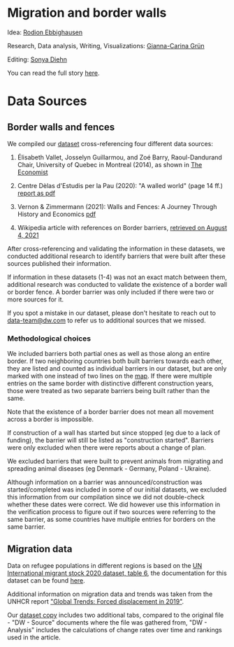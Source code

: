 # Migration and border walls

Idea: [Rodion Ebbighausen](https://twitter.com/R_Ebbighausen)

Research, Data analysis, Writing, Visualizations: [Gianna-Carina Grün](https://twitter.com/giannagruen)

Editing: [Sonya Diehn](https://twitter.com/SonyaDiehn)

You can read the full story [here](https://dw.com/a-58848161).


# Data Sources

## Border walls and fences

We compiled our [dataset](https://docs.google.com/spreadsheets/d/1CTzHbi_lkfB29Aae1dw-3xmLCpjphHREJpB-dJm67-k/edit?usp=sharing) cross-referencing four different data sources:

1. Élisabeth Vallet, Josselyn Guillarmou, and Zoé Barry, Raoul-Dandurand Chair, University of Quebec in Montreal (2014), as shown in [The Economist](http://infographics.economist.com/2015/fences/)

2. Centre Dèlas d'Estudis per la Pau (2020): "A walled world" (page 14 ff.) [report as pdf](https://www.tni.org/files/publication-downloads/informe46_walledwolrd_centredelas_tni_stopwapenhandel_stopthewall_eng_def.pdf) 

3. Vernon & Zimmermann (2021): Walls and Fences: A Journey Through History and Economics [pdf](http://www.klausfzimmermann.de/wp-content/uploads/2021/01/2021-Walls-Fences-VVKFZ-Published.pdf)

4. Wikipedia article with references on Border barriers, [retrieved on August 4, 2021](https://en.wikipedia.org/wiki/Border_barrier)

After cross-referencing and validating the information in these datasets, we conducted additional research to identify barriers that were built after these sources published their information. 

If information in these datasets (1-4) was not an exact match between them, additional research was conducted to validate the existence of a border wall or border fence. A border barrier was only included if there were two or more sources for it.

If you spot a mistake in our dataset, please don't hesitate to reach out to data-team@dw.com to refer us to additional sources that we missed.


### Methodological choices

We included barriers both partial ones as well as those along an entire border. If two neighboring countries both built barriers towards each other, they are listed and counted as individual barriers in our dataset, but are only marked with one instead of two lines on the [map](https://static.dw.com/image/58848715_403.png). If there were multiple entries on the same border with distinctive different construction years, those were treated as two separate barriers being built rather than the same.

Note that the existence of a border barrier does not mean all movement across a border is impossible.

If construction of a wall has started but since stopped (eg due to a lack of funding), the barrier will still be listed as "construction started". Barriers were only excluded when there were reports about a change of plan. 

We excluded barriers that were built to prevent animals from migrating and spreading animal diseases (eg Denmark - Germany, Poland - Ukraine).

Although information on a barrier was announced/construction was started/completed was included in some of our initial datasets, we excluded this information from our compilation since we did not double-check whether these dates were correct. We did however use this information in the verification process to figure out if two sources were referring to the same barrier, as some countries have multiple entries for borders on the same barrier.



## Migration data

Data on refugee populations in different regions is based on the [UN International migrant stock 2020 dataset, table 6](https://www.un.org/development/desa/pd/content/international-migrant-stock), the documentation for this dataset can be found [here](https://www.un.org/development/desa/pd/sites/www.un.org.development.desa.pd/files/undesa_pd_2020_international_migrant_stock_documentation.pdf). 

Additional information on migration data and trends was taken from the UNHCR report ["Global Trends: Forced displacement in 2019"](https://www.unhcr.org/be/wp-content/uploads/sites/46/2020/07/Global-Trends-Report-2019.pdf).

Our [dataset copy](https://github.com/dw-data/barriers/blob/main/Migration_Data.xlsx) includes two additional tabs, compared to the original file - "DW - Source" documents where the file was gathered from, "DW - Analysis" includes the calculations of change rates over time and rankings used in the article.
